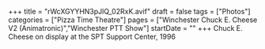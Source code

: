 +++
title = "rWcXGYYHN3pJlQ_02RxK.avif"
draft = false
tags = ["Photos"]
categories = ["Pizza Time Theatre"]
pages = ["Winchester Chuck E. Cheese V2 (Animatronic)","Winchester PTT Show"]
startDate = ""
+++
Chuck E. Cheese on display at the SPT Support Center, 1996
